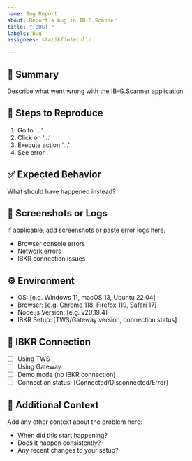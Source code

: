 ```yaml
---
name: Bug Report
about: Report a bug in IB-G.Scanner
title: "[BUG] "
labels: bug
assignees: statikfintechllc

---
```


## 🐛 Summary

Describe what went wrong with the IB-G.Scanner application.

## 🔄 Steps to Reproduce

1. Go to '...'
2. Click on '...'
3. Execute action '...'
4. See error

## ✅ Expected Behavior

What should have happened instead?

## 📸 Screenshots or Logs

If applicable, add screenshots or paste error logs here.
- Browser console errors
- Network errors
- IBKR connection issues

## ⚙️ Environment

- OS: [e.g. Windows 11, macOS 13, Ubuntu 22.04]
- Browser: [e.g. Chrome 118, Firefox 119, Safari 17]
- Node.js Version: [e.g. v20.19.4]
- IBKR Setup: [TWS/Gateway version, connection status]

## 🔌 IBKR Connection

- [ ] Using TWS
- [ ] Using Gateway  
- [ ] Demo mode (no IBKR connection)
- [ ] Connection status: [Connected/Disconnected/Error]

## 📝 Additional Context

Add any other context about the problem here:
- When did this start happening?
- Does it happen consistently?
- Any recent changes to your setup?